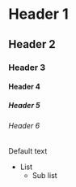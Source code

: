 # Header 1
## Header 2
### Header 3
#### Header 4
##### Header 5
###### Header 6

Default text

- List
  - Sub list
